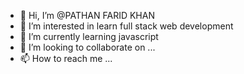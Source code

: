 - 👋 Hi, I’m @PATHAN FARID KHAN
- 👀 I’m interested in learn full stack web development
- 🌱 I’m currently learning javascript
- 💞️ I’m looking to collaborate on ...
- 📫 How to reach me ...

<!---
PATHAN FARID KHAN/PATHAN FARID KHAN is a ✨ special ✨ repository because its `README.md` (this file) appears on your GitHub profile.
You can click the Preview link to take a look at your changes.
--->
